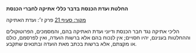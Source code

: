 **החלטת ועדת הכנסת בדבר כללי אתיקה לחברי הכנסת**

[מקור: סעיף 21](https://he.wikisource.org/wiki/כללי_אתיקה_לחברי_הכנסת#סעיף_21)
פרק ז׳: ועדת האתיקה

הליכי אתיקה נגד חבר הכנסת ודיוני ועדת האתיקה בהם, והמסמכים, הפרוטוקולים וההחלטות בענינם, יהיו חסויים; אין לנכוח בהם אלא ברשות הועדה, ואין לפרסמם, כולם או מקצתם, אלא ברשות בכתב מאת הועדה ובתנאים שתקבע.